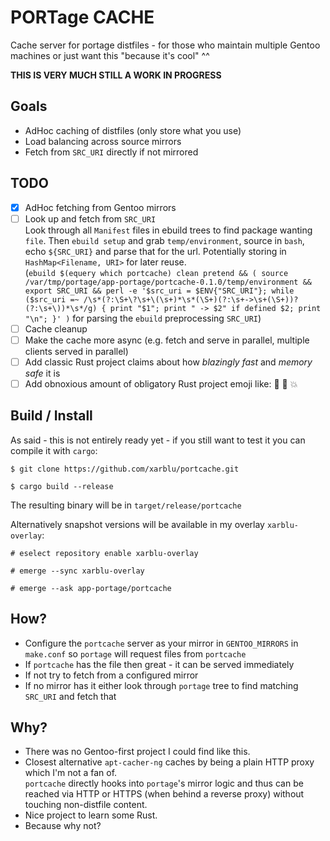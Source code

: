 # PORTage CACHE

Cache server for portage distfiles - for those who maintain multiple Gentoo machines
or just want this "because it's cool" ^^

**THIS IS VERY MUCH STILL A WORK IN PROGRESS**

## Goals

- AdHoc caching of distfiles (only store what you use)
- Load balancing across source mirrors
- Fetch from `SRC_URI` directly if not mirrored

## TODO

- [x] AdHoc fetching from Gentoo mirrors
- [ ] Look up and fetch from `SRC_URI`  
      Look through all `Manifest` files in ebuild trees to find package wanting `file`.
      Then `ebuild setup` and grab `temp/environment`, source in `bash`, echo `${SRC_URI}` and parse that for the url.
      Potentially storing in `HashMap<Filename, URI>` for later reuse.  
      (`ebuild $(equery which portcache) clean pretend && ( source /var/tmp/portage/app-portage/portcache-0.1.0/temp/environment && export SRC_URI && perl -e '$src_uri = $ENV{"SRC_URI"}; while ($src_uri =~ /\s*(?:\S+\?\s+\(\s+)*\s*(\S+)(?:\s+->\s+(\S+))?(?:\s+\))*\s*/g) { print "$1"; print " -> $2" if defined $2; print "\n"; }' )` for parsing the `ebuild` preprocessing `SRC_URI`)
- [ ] Cache cleanup
- [ ] Make the cache more async (e.g. fetch and serve in parallel, multiple clients served in parallel)
- [ ] Add classic Rust project claims about how *blazingly fast* and *memory safe* it is
- [ ] Add obnoxious amount of obligatory Rust project emoji like: 🦀 🚀 💥

## Build / Install

As said - this is not entirely ready yet - if you still want to test it you can compile it with `cargo`:

```
$ git clone https://github.com/xarblu/portcache.git
```

```
$ cargo build --release
```

The resulting binary will be in `target/release/portcache`


Alternatively snapshot versions will be available in my overlay `xarblu-overlay`:

```
# eselect repository enable xarblu-overlay
```

```
# emerge --sync xarblu-overlay
```

```
# emerge --ask app-portage/portcache
```

## How?

- Configure the `portcache` server as your mirror in `GENTOO_MIRRORS` in `make.conf` so `portage` will request files from `portcache`
- If `portcache` has the file then great - it can be served immediately
- If not try to fetch from a configured mirror
- If no mirror has it either look through `portage` tree to find matching `SRC_URI` and fetch that

## Why?

- There was no Gentoo-first project I could find like this.
- Closest alternative `apt-cacher-ng` caches by being a plain HTTP proxy which I'm not a fan of.  
  `portcache` directly hooks into `portage`'s mirror logic and thus can be reached via HTTP or HTTPS (when behind a reverse proxy) without touching non-distfile content.
- Nice project to learn some Rust.
- Because why not?
